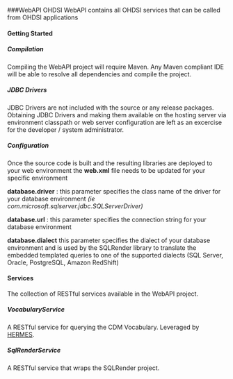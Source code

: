 ###WebAPI
OHDSI WebAPI contains all OHDSI services that can be called from OHDSI applications
#### Getting Started
##### Compilation
Compiling the WebAPI project will require Maven.  Any Maven compliant IDE will be able to resolve all dependencies and compile the project.

##### JDBC Drivers
JDBC Drivers are not included with the source or any release packages.  Obtaining JDBC Drivers and making them available on the hosting server via environment classpath or web server configuration are left as an excercise for the developer / system administrator.  

##### Configuration
Once the source code is built and the resulting libraries are deployed to your web environment the **web.xml** file needs to be updated for your specific environment

**database.driver** : this parameter specifies the class name of the driver for your database environment *(ie com.microsoft.sqlserver.jdbc.SQLServerDriver)*

**database.url** : this parameter specifies the connection string for your database environment

**database.dialect** this parameter specifies the dialect of your database environment and is used by the SQLRender library to translate the embedded templated queries to one of the supported dialects (SQL Server, Oracle, PostgreSQL, Amazon RedShift)

#### Services
The collection of RESTful services available in the WebAPI project.

##### VocabularyService
A RESTful service for querying the CDM Vocabulary.  Leveraged by [HERMES](https://github.com/OHDSI/Hermes).

##### SqlRenderService
A RESTful service that wraps the SQLRender project.











